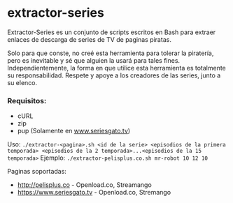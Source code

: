 # extractor-series

Extractor-Series es un conjunto de scripts escritos en Bash para extraer enlaces de descarga de series de TV de paginas piratas.

Solo para que conste, no creé esta herramienta para tolerar la piratería, pero es inevitable y sé que alguien la usará para tales fines.
Independientemente, la forma en que utilice esta herramienta es totalmente su responsabilidad.
Respete y apoye a los creadores de las series, junto a su elenco.

### Requisitos:
* cURL
* zip
* pup (Solamente en www.seriesgato.tv)

Uso: `./extractor-<pagina>.sh <id de la serie> <episodios de la primera temporada> <episodios de la 2 temporada>...<episodios de la 15 temporada>`
Ejemplo: `./extractor-pelisplus.co.sh mr-robot 10 12 10`

Paginas soportadas:
* http://pelisplus.co - Openload.co, Streamango
* https://www.seriesgato.tv - Openload.co, Stremango
